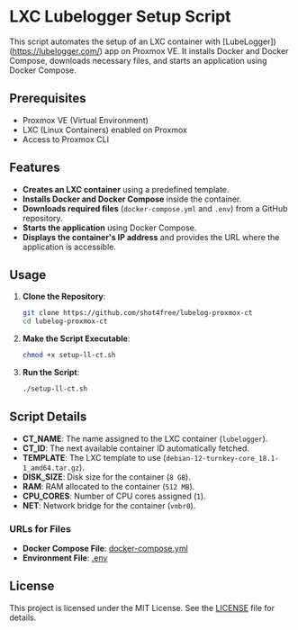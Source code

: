 # LXC Lubelogger Setup Script

This script automates the setup of an LXC container with [LubeLogger])(https://lubelogger.com/) app on Proxmox VE. It installs Docker and Docker Compose, downloads necessary files, and starts an application using Docker Compose.

## Prerequisites

- Proxmox VE (Virtual Environment)
- LXC (Linux Containers) enabled on Proxmox
- Access to Proxmox CLI

## Features

- **Creates an LXC container** using a predefined template.
- **Installs Docker and Docker Compose** inside the container.
- **Downloads required files** (`docker-compose.yml` and `.env`) from a GitHub repository.
- **Starts the application** using Docker Compose.
- **Displays the container's IP address** and provides the URL where the application is accessible.

## Usage

1. **Clone the Repository**:

    ```bash
    git clone https://github.com/shot4free/lubelog-proxmox-ct
    cd lubelog-proxmox-ct
    ```

2. **Make the Script Executable**:

    ```bash
    chmod +x setup-ll-ct.sh
    ```

3. **Run the Script**:

    ```bash
    ./setup-ll-ct.sh
    ```

## Script Details

- **CT_NAME**: The name assigned to the LXC container (`lubelogger`).
- **CT_ID**: The next available container ID automatically fetched.
- **TEMPLATE**: The LXC template to use (`debian-12-turnkey-core_18.1-1_amd64.tar.gz`).
- **DISK_SIZE**: Disk size for the container (`8 GB`).
- **RAM**: RAM allocated to the container (`512 MB`).
- **CPU_CORES**: Number of CPU cores assigned (`1`).
- **NET**: Network bridge for the container (`vmbr0`).

### URLs for Files

- **Docker Compose File**: [docker-compose.yml](https://raw.githubusercontent.com/hargata/lubelog/main/docker-compose.yml)
- **Environment File**: [.env](https://raw.githubusercontent.com/hargata/lubelog/main/.env)


## License

This project is licensed under the MIT License. See the [LICENSE](LICENSE) file for details.
